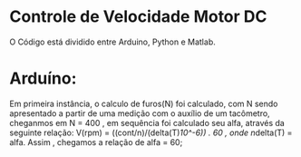 # Controle de Velocidade Motor DC
 O Código está dividido entre Arduino, Python e Matlab.
# Arduíno:
 Em primeira instância, o calculo de furos(N) foi calculado, com N sendo apresentado a partir de uma medição com o auxílio de um tacômetro, cheganmos em N = 400 , em sequência foi calculado seu alfa, através da seguinte relação:
V(rpm) =  ((cont/n)/(delta(T)*10^-6)) . 60 , onde n*delta(T) = alfa.
Assim , chegamos a relação de alfa = 60;
